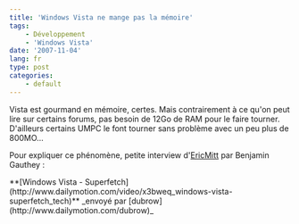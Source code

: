 ```yaml
---
title: 'Windows Vista ne mange pas la mémoire'
tags:
    - Développement
    - 'Windows Vista'
date: '2007-11-04'
lang: fr
type: post
categories:
    - default
---
```


Vista est gourmand en mémoire, certes. Mais contrairement à ce qu'on peut lire sur certains forums, pas besoin de 12Go de RAM pour le faire tourner. D'ailleurs certains UMPC le font tourner sans problème avec un peu plus de 800MO…

<!-- more -->

Pour expliquer ce phénomène, petite interview d'[EricMitt](http://blogs.msdn.com/b/ericmitt/archive/2007/10/30/superfetch.aspx) par Benjamin Gauthey&nbsp;:

<div>
**[Windows Vista - Superfetch](http://www.dailymotion.com/video/x3bweq_windows-vista-superfetch_tech)**
_envoyé par [dubrow](http://www.dailymotion.com/dubrow)_</div>